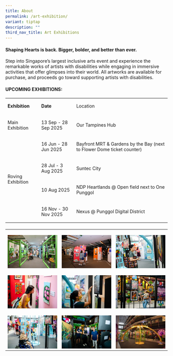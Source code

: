 ```yaml
---
title: About
permalink: /art-exhibition/
variant: tiptap
description: ""
third_nav_title: Art Exhibitions
---
```

<h4><strong>Shaping Hearts is back. Bigger, bolder, and better than ever.</strong></h4>
<p>Step into Singapore’s largest inclusive arts event and experience the
remarkable works of artists with disabilities while engaging in immersive
activities that offer glimpses into their world. All artworks are available
for purchase, and proceeds go toward supporting artists with disabilities.</p>
<h4><strong>UPCOMING EXHIBITIONS:</strong></h4>
<table style="minWidth: 75px">
<colgroup>
<col>
<col>
<col>
</colgroup>
<tbody>
<tr>
<td rowspan="1" colspan="1">
<p><strong>Exhibition</strong>
</p>
</td>
<td rowspan="1" colspan="1">
<p><strong>Date</strong>
</p>
</td>
<td rowspan="1" colspan="1">
<p>Location</p>
</td>
</tr>
<tr>
<td rowspan="1" colspan="1">
<p>Main Exhibition</p>
</td>
<td rowspan="1" colspan="1">
<p>13 Sep - 28 Sep 2025</p>
</td>
<td rowspan="1" colspan="1">
<p>Our Tampines Hub</p>
</td>
</tr>
<tr>
<td rowspan="4" colspan="1">
<p>Roving Exhibition</p>
</td>
<td rowspan="1" colspan="1">
<p>16 Jun - 28 Jun 2025</p>
<p></p>
</td>
<td rowspan="1" colspan="1">
<p>Bayfront MRT &amp; Gardens by the Bay (next to Flower Dome ticket counter)</p>
</td>
</tr>
<tr>
<td rowspan="1" colspan="1">
<p>28 Jul - 3 Aug 2025</p>
</td>
<td rowspan="1" colspan="1">
<p>Suntec City</p>
</td>
</tr>
<tr>
<td rowspan="1" colspan="1">
<p>10 Aug 2025</p>
</td>
<td rowspan="1" colspan="1">
<p>NDP Heartlands @ Open field next to One Punggol</p>
</td>
</tr>
<tr>
<td rowspan="1" colspan="1">
<p>16 Nov - 30 Nov 2025</p>
</td>
<td rowspan="1" colspan="1">
<p>Nexus @ Punggol Digital District</p>
</td>
</tr>
</tbody>
</table>
<h4></h4>
<table style="minWidth: 75px">
<colgroup>
<col>
<col>
<col>
</colgroup>
<tbody>
<tr>
<th rowspan="1" colspan="1">
<p></p>
<div class="isomer-image-wrapper">
<img style="width: 100%" height="auto" width="100%" alt="" src="/images/AE1.jpg">
</div>
</th>
<th rowspan="1" colspan="1">
<p></p>
<div class="isomer-image-wrapper">
<img style="width: 100%" height="auto" width="100%" alt="" src="/images/AE2.jpg">
</div>
</th>
<th rowspan="1" colspan="1">
<p></p>
<div class="isomer-image-wrapper">
<img style="width: 100%" height="auto" width="100%" alt="" src="/images/AE3.jpg">
</div>
</th>
</tr>
<tr>
<td rowspan="1" colspan="1">
<p></p>
<div class="isomer-image-wrapper">
<img style="width: 100%" height="auto" width="100%" alt="" src="/images/AE4.jpg">
</div>
</td>
<td rowspan="1" colspan="1">
<p></p>
<div class="isomer-image-wrapper">
<img style="width: 100%" height="auto" width="100%" alt="" src="/images/AE5.jpg">
</div>
</td>
<td rowspan="1" colspan="1">
<p></p>
<div class="isomer-image-wrapper">
<img style="width: 100%" height="auto" width="100%" alt="" src="/images/AE6.jpg">
</div>
</td>
</tr>
<tr>
<td rowspan="1" colspan="1">
<p></p>
<div class="isomer-image-wrapper">
<img style="width: 100%" height="auto" width="100%" alt="" src="/images/AE7.jpg">
</div>
</td>
<td rowspan="1" colspan="1">
<p></p>
<div class="isomer-image-wrapper">
<img style="width: 100%" height="auto" width="100%" alt="" src="/images/AE8.jpg">
</div>
</td>
<td rowspan="1" colspan="1">
<p></p>
<div class="isomer-image-wrapper">
<img style="width: 100%" height="auto" width="100%" alt="" src="/images/AE9.jpg">
</div>
</td>
</tr>
</tbody>
</table>
<p></p>